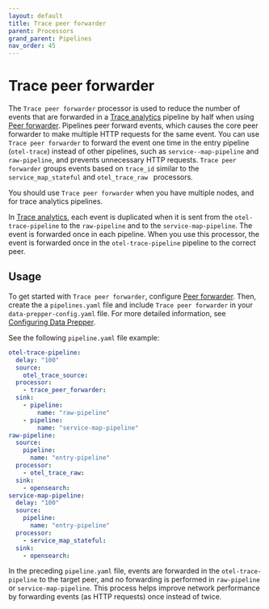 ```yaml
---
layout: default
title: Trace peer forwarder
parent: Processors
grand_parent: Pipelines
nav_order: 45
---
```


# Trace peer forwarder

The `Trace peer forwarder` processor is used to reduce the number of events that are forwarded in a [Trace analytics]({{site.url}}{{site.baseurl}}/data-prepper/common-use-cases/trace-analytics/) pipeline by half when using [Peer forwarder]({{site.url}}{{site.baseurl}}/data-prepper/managing-data-prepper/peer-forwarder/). Pipelines peer forward events, which causes the core peer forwarder to make multiple HTTP requests for the same event. You can use `Trace peer forwarder` to forward the event one time in the entry pipeline (`otel-trace`) instead of other pipelines, such as `service--map-pipeline` and `raw-pipeline`, and prevents unnecessary HTTP requests. `Trace peer forwarder` groups events based on `trace_id` similar to the `service_map_stateful` and `otel_trace_raw ` processors. 

You should use `Trace peer forwarder` when you have multiple nodes, and for trace analytics pipelines.

In [Trace analytics]({{site.url}}{{site.baseurl}}/data-prepper/common-use-cases/trace-analytics/), each event is duplicated when it is sent from the `otel-trace-pipeline` to the `raw-pipeline` and to the `service-map-pipeline`. The event is forwarded once in each pipeline. When you use this processor, the event is forwarded once in the `otel-trace-pipeline` pipeline to the correct peer. 

## Usage

To get started with `Trace peer forwarder`, configure [Peer forwarder]({{site.url}}{{site.baseurl}}/managing-data-prepper/peer-forwarder/). Then, create the a `pipelines.yaml` file and include `Trace peer forwarder` in your `data-prepper-config.yaml` file. For more detailed information, see [Configuring Data Prepper]({{site.url}}{{site.baseurl}}/data-prepper/getting-started/#2-configuring-data-prepper).

See the following `pipeline.yaml` file example: 

```yaml
otel-trace-pipeline:
  delay: "100"
  source:
    otel_trace_source:
  processor:
    - trace_peer_forwarder:
  sink:
    - pipeline:
        name: "raw-pipeline"
    - pipeline:
        name: "service-map-pipeline"
raw-pipeline:
  source:
    pipeline:
      name: "entry-pipeline"
  processor:
    - otel_trace_raw:
  sink:
    - opensearch:
service-map-pipeline:
  delay: "100"
  source:
    pipeline:
      name: "entry-pipeline"
  processor:
    - service_map_stateful:
  sink:
    - opensearch:
```

In the preceding `pipeline.yaml` file, events are forwarded in the `otel-trace-pipeline` to the target peer, and no forwarding is performed in `raw-pipeline` or `service-map-pipeline`. This process helps improve network performance by forwarding events (as HTTP requests) once instead of twice. 